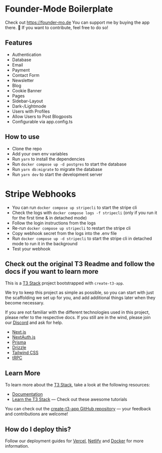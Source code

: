 # Founder-Mode Boilerplate

Check out https://founder-mo.de
You can support me by buying the app there. 💚
If you want to contribute, feel free to do so!

## Features

- Authentication
- Database
- Email
- Payment
- Contact Form
- Newsletter
- Blog
- Cookie Banner
- Pages
- Sidebar-Layout
- Dark-/Lightmode
- Users with Profiles
- Allow Users to Post Blogposts
- Configurable via app.config.ts

## How to use

- Clone the repo
- Add your own env variables
- Run `yarn` to install the dependencies
- Run `docker compose up -d postgres` to start the database
- Run `yarn db:migrate` to migrate the database
- Run `yarn dev` to start the development server

# Stripe Webhooks

- You can run `docker compose up stripecli` to start the stripe cli
- Check the logs with `docker compose logs -f stripecli` (only if you run it for the first time & in detached mode)
- Follow the login instructions from the logs
- Re-run `docker compose up stripecli` to restart the stripe cli
- Copy webhook secret from the logs into the .env file
- Run `docker compose up -d stripecli` to start the stripe cli in detached mode to run it in the background
- Test your webhook

## Check out the original T3 Readme and follow the docs if you want to learn more

This is a [T3 Stack](https://create.t3.gg/) project bootstrapped with `create-t3-app`.

We try to keep this project as simple as possible, so you can start with just the scaffolding we set up for you, and add additional things later when they become necessary.

If you are not familiar with the different technologies used in this project, please refer to the respective docs. If you still are in the wind, please join our [Discord](https://t3.gg/discord) and ask for help.

- [Next.js](https://nextjs.org)
- [NextAuth.js](https://next-auth.js.org)
- [Prisma](https://prisma.io)
- [Drizzle](https://orm.drizzle.team)
- [Tailwind CSS](https://tailwindcss.com)
- [tRPC](https://trpc.io)

## Learn More

To learn more about the [T3 Stack](https://create.t3.gg/), take a look at the following resources:

- [Documentation](https://create.t3.gg/)
- [Learn the T3 Stack](https://create.t3.gg/en/faq#what-learning-resources-are-currently-available) — Check out these awesome tutorials

You can check out the [create-t3-app GitHub repository](https://github.com/t3-oss/create-t3-app) — your feedback and contributions are welcome!

## How do I deploy this?

Follow our deployment guides for [Vercel](https://create.t3.gg/en/deployment/vercel), [Netlify](https://create.t3.gg/en/deployment/netlify) and [Docker](https://create.t3.gg/en/deployment/docker) for more information.
